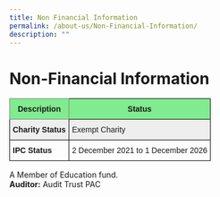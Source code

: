 ```yaml
---
title: Non Financial Information
permalink: /about-us/Non-Financial-Information/
description: ""
---
```

Non-Financial Information
=========================

<style type="text/css">
.tg  {border-collapse:collapse;border-spacing:0;}
.tg td{border-color:black;border-style:solid;border-width:1px;font-family:Arial, sans-serif;font-size:14px;
  overflow:hidden;padding:10px 5px;word-break:normal;}
.tg th{border-color:black;border-style:solid;border-width:1px;font-family:Arial, sans-serif;font-size:14px;
  font-weight:normal;overflow:hidden;padding:10px 5px;word-break:normal;}
.tg .tg-1wig{font-weight:bold;text-align:left;vertical-align:top}
.tg .tg-mzf5{background-color:#81EB8F;font-weight:bold;text-align:center;vertical-align:top}
.tg .tg-k9vs{background-color:#EEE;font-weight:bold;text-align:left;vertical-align:top}
.tg .tg-j4so{background-color:#81EB8F;border-color:inherit;font-weight:bold;text-align:center;vertical-align:top}
.tg .tg-r5gp{background-color:#EEE;text-align:left;vertical-align:top}
.tg .tg-0lax{text-align:left;vertical-align:top}
</style>
<table class="tg">
<thead>
  <tr>
    <th class="tg-j4so"><span style="font-weight:bolder">Description</span></th>
    <th class="tg-mzf5"><span style="font-weight:bolder">Status</span></th>
  </tr>
</thead>
<tbody>
  <tr>
    <td class="tg-k9vs"><span style="font-weight:bolder">Charity Status</span></td>
    <td class="tg-r5gp">Exempt Charity</td>
  </tr>
  <tr>
    <td class="tg-1wig"><span style="font-weight:bolder">IPC Status</span></td>
    <td class="tg-0lax">2 December 2021 to 1 December 2026</td>
  </tr>
</tbody>
</table>


A Member of Education fund. <br>
<b>Auditor:</b> Audit Trust PAC